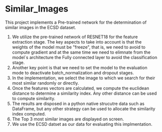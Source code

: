 # Similar_Images
This project implements a Pre-trained network for the determination of similar images in the ECSD dataset.


1. We utilize the pre-trained network of RESNET18 for the feature extraction stage. The key aspects to take into account is that the weights of the model must be "freeze", that is, we need to avoid to compute gradient and at the same time we need to elimnate from the model´s architecture the Fully connected layer to avoid the classification stage.
2. Another key point is that we need to set the model to the evaluation mode to deactivate batch_normalization and dropout stages.
3. In the implementation, we select the image to which we search for their most similar randomly or directly.
4. Once the features vectors are calculated, we compute the euclidean distance to determine a similarity index. Any other distance can be used to compute similarity.
5. The results are disposed in a python native strucutre data such as DataFrame, but any other strategy can be used to allocate the similarity index computed.
6. The Top 3 most similar images are displayed on screen.
7. We use the ECSD datset as our data for evaluating this implmentation. 

